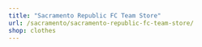 ```yaml
---
title: "Sacramento Republic FC Team Store"
url: /sacramento/sacramento-republic-fc-team-store/
shop: clothes
---
```

